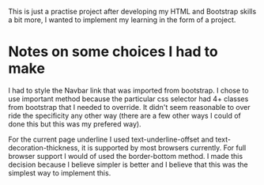 This is just a practise project after developing my HTML and Bootstrap skills a bit more, I wanted to implement my learning in the form of a project.

# Notes on some choices I had to make

I had to style the Navbar link that was imported from bootstrap. I chose to use important method because the particular css selector had 4+ classes from bootstrap that I needed to override. It didn't seem reasonable to over ride the specificity any other way (there are a few other ways I could of done this but this was my prefered way).

For the current page underline I used text-underline-offset and text-decoration-thickness, it is supported by most browsers currently. For full browser support I would of used the border-bottom method. I made this decision because I believe simpler is better and I believe that this was the simplest way to implement this.
